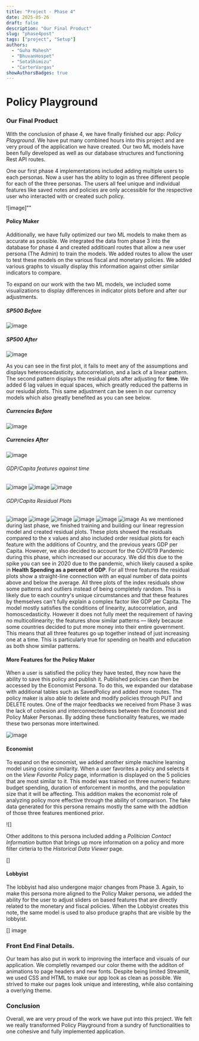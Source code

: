 ```yaml
---
title: "Project - Phase 4"
date: 2025-05-26
draft: false
description: "Our Final Product"
slug: "phase4post"
tags: ["project", "Setup"]
authors:
  - "Guha Mahesh"
  - "BhuvanHospet"
  - "SotaShimizu"
  - "CarterVargas"
showAuthorsBadges: true
---
```


# Policy Playground

### Our Final Product

With the conclusion of phase 4, we have finally finished our app: *Policy Playground*. We have put many combined hours into this project and are very proud of the application we have created. Our two ML models have been fully developed as well as our database structures and functioning Rest API routes.

One our first phase 4 implementations included adding multiple users to each personas. Now a user has the ablity to login as three different people for each of the three personas. The users all feel unique and individual  features like saved notes and policies are only accessible for the respective user who interacted with or created such policy.


![image]""

#### Policy Maker

Additionally, we have fully optimized our two ML models to make them as accurate as possible. We integrated the data from phase 3 into the database for phase 4 and created additioanl routes that allow a new user persona (The Admin) to train the models. We added routes to allow the user to test these models on the various fiscal and monetary policies. We added various graphs to visually display this information against other similar indicators to compare.

To expand on our work with the two ML models, we included some visualizations to display differences in indicator plots before and after our adjustments. 
##### SP500 Before
![image](https://i.ibb.co/6RNxngw7/Screenshot-2025-06-05-at-8-38-59-PM.png)
##### SP500 After
![image](https://i.ibb.co/Hf4JkP1L/Screenshot-2025-06-05-at-8-39-04-PM.png)

As you can see in the first plot, it fails to meet any of the assumptions and displays heteroscedasticity, autocorrelation, and a lack of a linear pattern. The second pattern displays the residual plots after adjusting for **time**. We added 6 lag values in equal spaces, which greatly reduced the patterns in our resiudal plots. This same adjustment can be seen in our currency models which also greatly benefited as you can see below.
##### Currencies Before
![image](https://i.ibb.co/nsmvR9Sy/Screenshot-2025-06-05-at-8-38-52-PM.png)
##### Currencies After
![image](https://i.ibb.co/P7BcW3T/Screenshot-2025-06-05-at-8-38-44-PM.png)
###### GDP/Capita features against time
![image](https://i.ibb.co/kgKDDWBw/Screenshot-2025-06-06-at-1-08-53-AM.png)
![image](https://i.ibb.co/TxPw6Cpx/Screenshot-2025-06-06-at-1-09-08-AM.png)
![image](https://i.ibb.co/BVps198D/Screenshot-2025-06-06-at-1-09-43-AM.png)

###### GDP/Capita Residual Plots
![image](https://i.ibb.co/j1kw59G/Screenshot-2025-06-06-at-12-54-00-AM.png)
![image](https://i.ibb.co/j9MnRXRC/Screenshot-2025-06-06-at-12-55-16-AM.png)
![image](https://i.ibb.co/nqX1d0WS/Screenshot-2025-06-06-at-12-55-28-AM.png)
![image](https://i.ibb.co/n8CJfh1F/Screenshot-2025-06-06-at-12-55-43-AM.png)
![image](https://i.ibb.co/W426qPRc/Screenshot-2025-06-06-at-12-55-56-AM.png)
![image](https://i.ibb.co/k2LnNh1H/Screenshot-2025-06-06-at-12-56-08-AM.png)
As we mentioned during last phase, we finished training and building our linear regression model and created residual plots. These plots showed the residuals compared to the x values and also included order residual plots for each feature with the additions of Country, and the previous years GDP per Capita. However, we also decided to account for the COVID19 Pandemic during this phase, which increased our accuracy. We did this due to the spike you can see in 2020 due to the pandemic, which likely caused a spike in **Health Spending as a percent of GDP**. For all three features the residual plots show a straight-line connection with an equal number of data points above and below the average. All three plots of the index residuals show some patterns and outliers instead of being completely random. This is likely due to each country's unique circumstances and that these features by themselves can't fully explain a complex factor like GDP per Capita. The model mostly satisfies the conditions of linearity, autocorrelation, and homoscedasticity. However it does not fully meet the requirement of having no multicollinearity; the features show similar patterns –– likely because some countries decided to put more money into their entire government. This means that all three features go up together instead of just increasing one at a time. This is particularly true for spending on health and education as both show similar patterns.

#### More Features for the Policy Maker
When a user is satisfied the policy they have tested, they now have the ability to save this policy and publish it. Published policies can then be accessed by the Economist Persona. To do this, we expanded our database with additional tables such as SavedPolicy and added more routes. The policy maker is also able to delete and modify policies through PUT and DELETE routes. One of the major feedbacks we received from Phase 3 was the lack of cohesion and interconnectedness between the Economist and Policy Maker Personas. By adding these functionality features, we made these two personas more intertwined.

![image]()

#### Economist

To expand on the economist, we added another simple machine learning model using cosine similarity. When a user favorites a policy and selects it on the *View Favorite Policy* page, information is displayed on the 5 policies that are most similar to it. This model was trained on three numeric feature: budget spending, duration of enforcement in months, and the population size that it will be affecting. This addition makes the economist role of analyzing policy more effective through the ability of comparison. The fake data generated for this persona remains mostly the same with the addtion of those three features mentioned prior.

![]

Other additons to this persona included adding a *Politician Contact Information* button that brings up more information on a policy and more filter cirteria to the *Historical Data Viewer* page.

[]

#### Lobbyist

The lobbyist had also undergone major changes from Phase 3. Again, to make this persona more aligned to the Policy Maker persona, we added the ability for the user to adjust sliders on based features that are directly related to the monetary and fiscal policies. When the Lobbyist creates this note, the same model is used to also produce graphs that are visible by the lobbyist.

[] image

### Front End Final Details.

Our team has also put in work to improving the interface and visuals of our application. We completly revamped our color theme with the additon of animations to page headers and new fonts. Despite being limited Streamlit, we used CSS and HTML to make our app look as clean as possible. We strived to make our pages look unique and interesting, while also containing a overlying theme.

### Conclusion

Overall, we are very proud of the work we have put into this project. We felt we really transformed Policy Playground from a sundry of functionalities to one cohesive and fully implemented application. 













